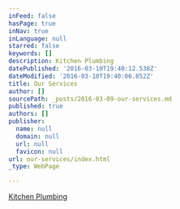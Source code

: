 ```yaml
---
inFeed: false
hasPage: true
inNav: true
inLanguage: null
starred: false
keywords: []
description: Kitchen Plumbing
datePublished: '2016-03-10T19:40:12.538Z'
dateModified: '2016-03-10T19:40:06.852Z'
title: Our Services
author: []
sourcePath: _posts/2016-03-09-our-services.md
published: true
authors: []
publisher:
  name: null
  domain: null
  url: null
  favicon: null
url: our-services/index.html
_type: WebPage

---
```

[Kitchen Plumbing][0]

[0]: https://thegrid.ai/little-rock-plumbing/kitchen-plumbing/